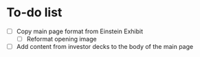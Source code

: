 # To-do list
- [ ] Copy main page format from Einstein Exhibit
    - [ ] Reformat opening image
- [ ] Add content from investor decks to the body of the main page